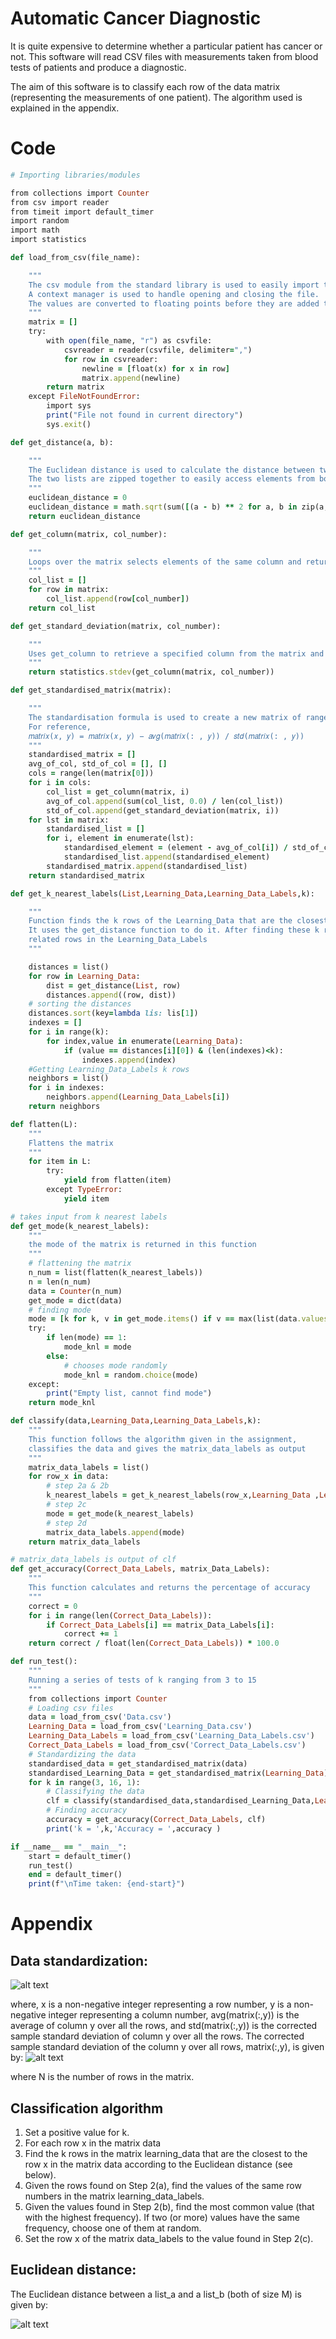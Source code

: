 # Automatic Cancer Diagnostic
It is quite expensive to determine whether a particular patient has cancer or not. This software will read CSV files with measurements taken from blood tests of patients and produce a diagnostic.

The aim of this software is to classify each row of the data matrix (representing the measurements of one patient). The algorithm used is explained in the appendix.
# Code
```ruby
# Importing libraries/modules

from collections import Counter
from csv import reader
from timeit import default_timer
import random
import math
import statistics

def load_from_csv(file_name):

    """
    The csv module from the standard library is used to easily import the data from the csv file provided.
    A context manager is used to handle opening and closing the file.
    The values are converted to floating points before they are added to the matrix.
    """
    matrix = []
    try:
        with open(file_name, "r") as csvfile:
            csvreader = reader(csvfile, delimiter=",")
            for row in csvreader:
                newline = [float(x) for x in row]
                matrix.append(newline)
        return matrix
    except FileNotFoundError:
        import sys
        print("File not found in current directory")
        sys.exit()

def get_distance(a, b):

    """
    The Euclidean distance is used to calculate the distance between two lists, a and b.
    The two lists are zipped together to easily access elements from both of them.
    """
    euclidean_distance = 0
    euclidean_distance = math.sqrt(sum([(a - b) ** 2 for a, b in zip(a, b)]))
    return euclidean_distance

def get_column(matrix, col_number):

    """
    Loops over the matrix selects elements of the same column and returns all of them in a list.
    """
    col_list = []
    for row in matrix:
        col_list.append(row[col_number])
    return col_list

def get_standard_deviation(matrix, col_number):

    """
    Uses get_column to retrieve a specified column from the matrix and then returns the standard deviation of that column.
    """
    return statistics.stdev(get_column(matrix, col_number))

def get_standardised_matrix(matrix):

    """
    The standardisation formula is used to create a new matrix of range scaled data
    For reference,
    𝑚𝑎𝑡𝑟𝑖𝑥(𝑥, 𝑦) = 𝑚𝑎𝑡𝑟𝑖𝑥(𝑥, 𝑦) − 𝑎𝑣𝑔(𝑚𝑎𝑡𝑟𝑖𝑥(: , 𝑦)) / 𝑠𝑡𝑑(𝑚𝑎𝑡𝑟𝑖𝑥(: , 𝑦))
    """
    standardised_matrix = []
    avg_of_col, std_of_col = [], []
    cols = range(len(matrix[0]))
    for i in cols:
        col_list = get_column(matrix, i)
        avg_of_col.append(sum(col_list, 0.0) / len(col_list))
        std_of_col.append(get_standard_deviation(matrix, i))
    for lst in matrix:
        standardised_list = []
        for i, element in enumerate(lst):
            standardised_element = (element - avg_of_col[i]) / std_of_col[i]
            standardised_list.append(standardised_element)
        standardised_matrix.append(standardised_list)
    return standardised_matrix

def get_k_nearest_labels(List,Learning_Data,Learning_Data_Labels,k):

    """
    Function finds the k rows of the Learning_Data that are the closest to the list passed as a parameter.
    It uses the get_distance function to do it. After finding these k rows, it finds and return the
    related rows in the Learning_Data_Labels
    """

    distances = list()
    for row in Learning_Data:
        dist = get_distance(List, row)
        distances.append((row, dist))
    # sorting the distances
    distances.sort(key=lambda lis: lis[1])
    indexes = []
    for i in range(k):
        for index,value in enumerate(Learning_Data):
            if (value == distances[i][0]) & (len(indexes)<k):
                indexes.append(index)
    #Getting Learning_Data_Labels k rows
    neighbors = list()
    for i in indexes:
        neighbors.append(Learning_Data_Labels[i])
    return neighbors

def flatten(L):
    """
    Flattens the matrix
    """
    for item in L:
        try:
            yield from flatten(item)
        except TypeError:
            yield item

# takes input from k nearest labels
def get_mode(k_nearest_labels):
    """
    the mode of the matrix is returned in this function
    """
    # flattening the matrix
    n_num = list(flatten(k_nearest_labels))
    n = len(n_num)
    data = Counter(n_num)
    get_mode = dict(data)
    # finding mode
    mode = [k for k, v in get_mode.items() if v == max(list(data.values()))]
    try:
        if len(mode) == 1:
            mode_knl = mode
        else:
            # chooses mode randomly
            mode_knl = random.choice(mode)
    except:
        print("Empty list, cannot find mode")
    return mode_knl

def classify(data,Learning_Data,Learning_Data_Labels,k):
    """
    This function follows the algorithm given in the assignment,
    classifies the data and gives the matrix_data_labels as output
    """
    matrix_data_labels = list()
    for row_x in data:
        # step 2a & 2b
        k_nearest_labels = get_k_nearest_labels(row_x,Learning_Data ,Learning_Data_Labels,k)
        # step 2c
        mode = get_mode(k_nearest_labels)
        # step 2d
        matrix_data_labels.append(mode)
    return matrix_data_labels

# matrix_data_labels is output of clf
def get_accuracy(Correct_Data_Labels, matrix_Data_Labels):
    """
    This function calculates and returns the percentage of accuracy
    """
    correct = 0
    for i in range(len(Correct_Data_Labels)):
        if Correct_Data_Labels[i] == matrix_Data_Labels[i]:
            correct += 1
    return correct / float(len(Correct_Data_Labels)) * 100.0

def run_test():
    """
    Running a series of tests of k ranging from 3 to 15
    """
    from collections import Counter
    # Loading csv files
    data = load_from_csv('Data.csv')
    Learning_Data = load_from_csv('Learning_Data.csv')
    Learning_Data_Labels = load_from_csv('Learning_Data_Labels.csv')
    Correct_Data_Labels = load_from_csv('Correct_Data_Labels.csv')
    # Standardizing the data
    standardised_data = get_standardised_matrix(data)
    standardised_Learning_Data = get_standardised_matrix(Learning_Data)
    for k in range(3, 16, 1):
        # Classifying the data
        clf = classify(standardised_data,standardised_Learning_Data,Learning_Data_Labels,k)
        # Finding accuracy
        accuracy = get_accuracy(Correct_Data_Labels, clf)
        print('k = ',k,'Accuracy = ',accuracy )

if __name__ == "__main__":
    start = default_timer()
    run_test()
    end = default_timer()
    print(f"\nTime taken: {end-start}")
 ```
  
# Appendix
## Data standardization:
![alt text](https://github.com/Yash4850/DataScience/blob/main/Automatic%20Cancer%20Diagnostic/Figures/Matrix.PNG)

where, x is a non-negative integer representing a row number, y is a non-negative integer representing a column number, avg(matrix(:,y)) is the average of column y over all the rows, and std(matrix(:,y)) is the corrected sample standard deviation of column y over all the rows.
The corrected sample standard deviation of the column y over all rows, matrix(:,y), is given by:
![alt text](https://github.com/Yash4850/DataScience/blob/main/Automatic%20Cancer%20Diagnostic/Figures/Standardization.PNG)

where N is the number of rows in the matrix.
## Classification algorithm
1. Set a positive value for k.
2. For each row x in the matrix data
 1. Find the k rows in the matrix learning_data that are the closest to the row x in the matrix data
according to the Euclidean distance (see below).
 2. Given the rows found on Step 2(a), find the values of the same row numbers in the matrix
learning_data_labels.
 3. Given the values found in Step 2(b), find the most common value (that with the highest
frequency). If two (or more) values have the same frequency, choose one of them at random.
 4. Set the row x of the matrix data_labels to the value found in Step 2(c).
## Euclidean distance:
The Euclidean distance between a list_a and a list_b (both of size M) is given by:

![alt text](https://github.com/Yash4850/DataScience/blob/main/Automatic%20Cancer%20Diagnostic/Figures/Euclidean%20Distance.PNG)
